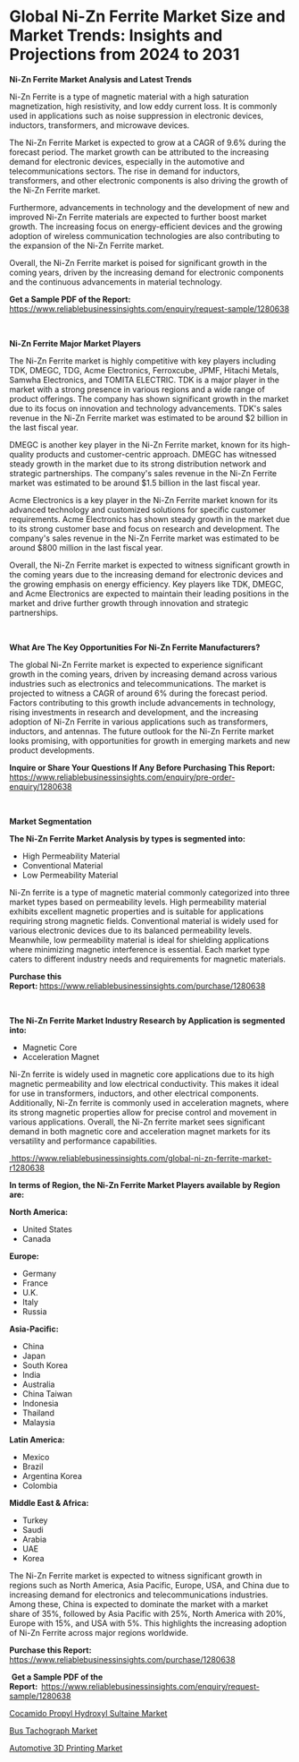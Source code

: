 <p><h1>Global Ni-Zn Ferrite Market Size and Market Trends: Insights and Projections from 2024 to 2031</h1></p><p><strong>Ni-Zn Ferrite Market Analysis and Latest Trends</strong></p>
<p><p>Ni-Zn Ferrite is a type of magnetic material with a high saturation magnetization, high resistivity, and low eddy current loss. It is commonly used in applications such as noise suppression in electronic devices, inductors, transformers, and microwave devices.</p><p>The Ni-Zn Ferrite Market is expected to grow at a CAGR of 9.6% during the forecast period. The market growth can be attributed to the increasing demand for electronic devices, especially in the automotive and telecommunications sectors. The rise in demand for inductors, transformers, and other electronic components is also driving the growth of the Ni-Zn Ferrite market.</p><p>Furthermore, advancements in technology and the development of new and improved Ni-Zn Ferrite materials are expected to further boost market growth. The increasing focus on energy-efficient devices and the growing adoption of wireless communication technologies are also contributing to the expansion of the Ni-Zn Ferrite market.</p><p>Overall, the Ni-Zn Ferrite market is poised for significant growth in the coming years, driven by the increasing demand for electronic components and the continuous advancements in material technology.</p></p>
<p><strong>Get a Sample PDF of the Report:&nbsp;</strong> <a href="https://www.reliablebusinessinsights.com/enquiry/request-sample/1280638">https://www.reliablebusinessinsights.com/enquiry/request-sample/1280638</a></p>
<p>&nbsp;</p>
<p><strong>Ni-Zn Ferrite Major Market Players</strong></p>
<p><p>The Ni-Zn Ferrite market is highly competitive with key players including TDK, DMEGC, TDG, Acme Electronics, Ferroxcube, JPMF, Hitachi Metals, Samwha Electronics, and TOMITA ELECTRIC. TDK is a major player in the market with a strong presence in various regions and a wide range of product offerings. The company has shown significant growth in the market due to its focus on innovation and technology advancements. TDK's sales revenue in the Ni-Zn Ferrite market was estimated to be around $2 billion in the last fiscal year.</p><p>DMEGC is another key player in the Ni-Zn Ferrite market, known for its high-quality products and customer-centric approach. DMEGC has witnessed steady growth in the market due to its strong distribution network and strategic partnerships. The company's sales revenue in the Ni-Zn Ferrite market was estimated to be around $1.5 billion in the last fiscal year.</p><p>Acme Electronics is a key player in the Ni-Zn Ferrite market known for its advanced technology and customized solutions for specific customer requirements. Acme Electronics has shown steady growth in the market due to its strong customer base and focus on research and development. The company's sales revenue in the Ni-Zn Ferrite market was estimated to be around $800 million in the last fiscal year.</p><p>Overall, the Ni-Zn Ferrite market is expected to witness significant growth in the coming years due to the increasing demand for electronic devices and the growing emphasis on energy efficiency. Key players like TDK, DMEGC, and Acme Electronics are expected to maintain their leading positions in the market and drive further growth through innovation and strategic partnerships.</p></p>
<p>&nbsp;</p>
<p><strong>What Are The Key Opportunities For Ni-Zn Ferrite Manufacturers?</strong></p>
<p><p>The global Ni-Zn Ferrite market is expected to experience significant growth in the coming years, driven by increasing demand across various industries such as electronics and telecommunications. The market is projected to witness a CAGR of around 6% during the forecast period. Factors contributing to this growth include advancements in technology, rising investments in research and development, and the increasing adoption of Ni-Zn Ferrite in various applications such as transformers, inductors, and antennas. The future outlook for the Ni-Zn Ferrite market looks promising, with opportunities for growth in emerging markets and new product developments.</p></p>
<p><strong>Inquire or Share Your Questions If Any Before Purchasing This Report:</strong> <a href="https://www.reliablebusinessinsights.com/enquiry/pre-order-enquiry/1280638">https://www.reliablebusinessinsights.com/enquiry/pre-order-enquiry/1280638</a></p>
<p>&nbsp;</p>
<p><strong>Market Segmentation</strong></p>
<p><strong>The Ni-Zn Ferrite Market Analysis by types is segmented into:</strong></p>
<p><ul><li>High Permeability Material</li><li>Conventional Material</li><li>Low Permeability Material</li></ul></p>
<p><p>Ni-Zn ferrite is a type of magnetic material commonly categorized into three market types based on permeability levels. High permeability material exhibits excellent magnetic properties and is suitable for applications requiring strong magnetic fields. Conventional material is widely used for various electronic devices due to its balanced permeability levels. Meanwhile, low permeability material is ideal for shielding applications where minimizing magnetic interference is essential. Each market type caters to different industry needs and requirements for magnetic materials.</p></p>
<p><strong>Purchase this Report:&nbsp;</strong><a href="https://www.reliablebusinessinsights.com/purchase/1280638">https://www.reliablebusinessinsights.com/purchase/1280638</a></p>
<p>&nbsp;</p>
<p><strong>The Ni-Zn Ferrite Market Industry Research by Application is segmented into:</strong></p>
<p><ul><li>Magnetic Core</li><li>Acceleration Magnet</li></ul></p>
<p><p>Ni-Zn ferrite is widely used in magnetic core applications due to its high magnetic permeability and low electrical conductivity. This makes it ideal for use in transformers, inductors, and other electrical components. Additionally, Ni-Zn ferrite is commonly used in acceleration magnets, where its strong magnetic properties allow for precise control and movement in various applications. Overall, the Ni-Zn ferrite market sees significant demand in both magnetic core and acceleration magnet markets for its versatility and performance capabilities.</p></p>
<p><a href="https://www.reliablebusinessinsights.com/global-ni-zn-ferrite-market-r1280638">&nbsp;https://www.reliablebusinessinsights.com/global-ni-zn-ferrite-market-r1280638</a></p>
<p><strong>In terms of Region, the Ni-Zn Ferrite Market Players available by Region are:</strong></p>
<p>
    <p> <strong> North America: </strong>
        <ul>
            <li>United States</li>
            <li>Canada</li>
        </ul>
        </p> 
    <p> <strong> Europe: </strong>
        <ul>
            <li>Germany</li>
            <li>France</li>
            <li>U.K.</li>
            <li>Italy</li>
            <li>Russia</li>
        </ul>
        </p> 
    <p> <strong> Asia-Pacific: </strong>
        <ul>
            <li>China</li>
            <li>Japan</li>
            <li>South Korea</li>
            <li>India</li>
            <li>Australia</li>
            <li>China Taiwan</li>
            <li>Indonesia</li>
            <li>Thailand</li>
            <li>Malaysia</li>
        </ul>
        </p> 
    <p> <strong> Latin America: </strong>
        <ul>
            <li>Mexico</li>
            <li>Brazil</li>
            <li>Argentina Korea</li>
            <li>Colombia</li>
        </ul>
        </p> 
    <p> <strong> Middle East & Africa: </strong>
        <ul>
            <li>Turkey</li>
            <li>Saudi</li>
            <li>Arabia</li>
            <li>UAE</li>
            <li>Korea</li>
        </ul>
    </p>
    </p>
<p><p>The Ni-Zn Ferrite market is expected to witness significant growth in regions such as North America, Asia Pacific, Europe, USA, and China due to increasing demand for electronics and telecommunications industries. Among these, China is expected to dominate the market with a market share of 35%, followed by Asia Pacific with 25%, North America with 20%, Europe with 15%, and USA with 5%. This highlights the increasing adoption of Ni-Zn Ferrite across major regions worldwide.</p></p>
<p><strong>Purchase this Report: </strong><a href="https://www.reliablebusinessinsights.com/purchase/1280638">https://www.reliablebusinessinsights.com/purchase/1280638</a></p>
<p>&nbsp;<strong>Get a Sample PDF of the Report:&nbsp;&nbsp;</strong><a href="https://www.reliablebusinessinsights.com/enquiry/request-sample/1280638">https://www.reliablebusinessinsights.com/enquiry/request-sample/1280638</a></p>
<p><strong></strong></p>
<p><p><a href="https://github.com/xvyfpyhu18/Market-Research-Report-List-1/blob/main/cocamido-propyl-hydroxyl-sultaine-market.md">Cocamido Propyl Hydroxyl Sultaine Market</a></p><p><a href="https://www.linkedin.com/pulse/global-bus-tachograph-market-analysis-trends-forecasts-hzbde">Bus Tachograph Market</a></p><p><a href="https://www.linkedin.com/pulse/automotive-3d-printing-industry-analysis-report-its-vur7e">Automotive 3D Printing Market</a></p></p>